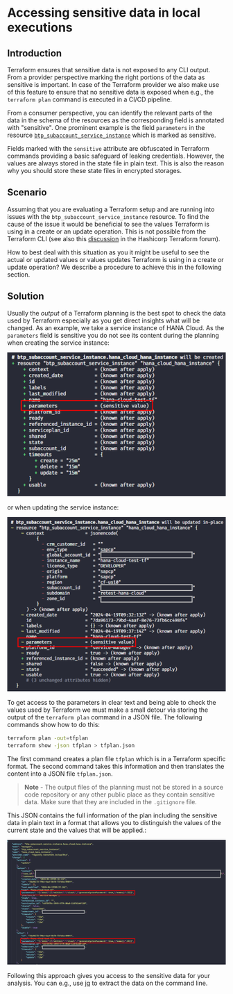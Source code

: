 # Accessing sensitive data in local executions

## Introduction

Terraform ensures that sensitive data is not exposed to any CLI output. From a provider perspective marking the right portions of the data as sensitive is important. In case of the Terraform provider we also make use of this feature to ensure that no sensitive data is exposed when e.g., the `terraform plan` command is executed in a CI/CD pipeline.

From a consumer perspective, you can identify the relevant parts of the data in the schema of the resources as the corresponding field is annotated with "sensitive". One prominent example is the field `parameters` in the resource [`btp_subaccount_service_instance`](https://registry.terraform.io/providers/SAP/btp/latest/docs/resources/subaccount_service_instance#parameters) which is marked as sensitive.

Fields marked with the `sensitive` attribute are obfuscated in Terraform commands providing a basic safeguard of leaking credentials. However, the values are always stored in the state file in plain text. This is also the reason why you should store these state files in encrypted storages.

## Scenario

Assuming that you are evaluating a Terraform setup and are running into issues with the `btp_subaccount_service_instance` resource. To find the cause of the issue it would be beneficial to see the values Terraform is using in a create or an update operation. This is not possible from the Terraform CLI (see also this [discussion](https://discuss.hashicorp.com/t/how-to-show-sensitive-values/24076/1) in the Hashicorp Terraform forum).

How to best deal with this situation as you it might be useful to see the actual or updated values or values updates Terraform is using in a create or update operation? We describe a procedure to achieve this in the following section.

## Solution

Usually the *output* of a Terraform planning is the best spot to check the data used by Terraform especially as you get direct insights what will be changed. As an example, we take a service instance of HANA Cloud. As the `parameters` field is sensitive you do not see its content during the planning when creating the service instance:

![Terraform plan output with sensitive data in service instance creation](../assets/plan_create_sensitive.png)

or when updating the service instance:

![Terraform plan output with sensitive data in service instance creation](../assets/plan_change_sensitive.png)

To get access to the parameters in clear text and being able to check the values used by Terraform we must make a small detour via storing the output of the `terraform plan` command in a JSON file. The following commands show how to do this:

```bash
terraform plan -out=tfplan
terraform show -json tfplan > tfplan.json
```

The first command creates a plan file `tfplan` which is in a Terraform specific format. The second command takes this information and then translates the content into a JSON file `tfplan.json`. 

> **Note** - The output files of the planning must not be stored in a source code repository or any other public place as they contain sensitive data. Make sure that they are included in the `.gitignore` file.

This JSON contains the full information of the plan including the sensitive data in plain text in a format that allows you to distinguish the values of the current state and the values that will be applied.:

![Terraform plan JSON](../assets/tfplan_json_sensitive.png)

Following this approach gives you access to the sensitive data for your analysis. You can e.g., use [jq](https://jqlang.github.io/jq/) to extract the data on the command line.
